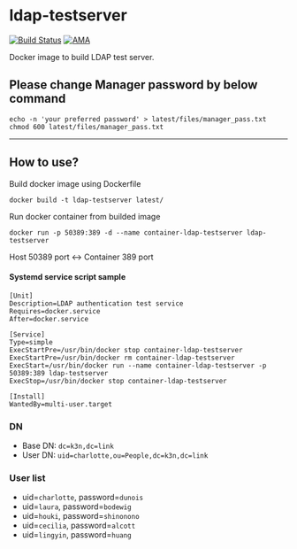 # ldap-testserver
[![Build Status](https://travis-ci.org/k3nsuk3/ldap-testserver.svg?branch=master)](https://travis-ci.org/k3nsuk3/ldap-testserver)
[![AMA](https://img.shields.io/badge/ask%20me-anything-0e7fc0.svg)](https://github.com/k3nsuk3/ama)

Docker image to build LDAP test server.

## Please change Manager password by below command
```
echo -n 'your preferred password' > latest/files/manager_pass.txt
chmod 600 latest/files/manager_pass.txt
```

-----

## How to use?
Build docker image using Dockerfile
```
docker build -t ldap-testserver latest/
```

Run docker container from builded image
```
docker run -p 50389:389 -d --name container-ldap-testserver ldap-testserver
```
Host 50389 port <-> Container 389 port

#### Systemd service script sample
```
[Unit]
Description=LDAP authentication test service
Requires=docker.service
After=docker.service

[Service]
Type=simple
ExecStartPre=/usr/bin/docker stop container-ldap-testserver
ExecStartPre=/usr/bin/docker rm container-ldap-testserver
ExecStart=/usr/bin/docker run --name container-ldap-testserver -p 50389:389 ldap-testserver
ExecStop=/usr/bin/docker stop container-ldap-testserver

[Install]
WantedBy=multi-user.target
```

### DN
- Base DN: `dc=k3n,dc=link`
- User DN: `uid=charlotte,ou=People,dc=k3n,dc=link`

### User list
- uid=`charlotte`, password=`dunois`
- uid=`laura`, password=`bodewig`
- uid=`houki`, password=`shinonono`
- uid=`cecilia`, password=`alcott`
- uid=`lingyin`, password=`huang`
